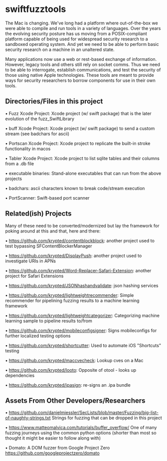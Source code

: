 # swiftfuzztools

The Mac is changing. We've long had a platform where out-of-the-box we were able to compile and run tools in a variety of languages. Over the years the evolving security posture has us moving from a POSIX-compliant platform capable of being used for widespread security research to a sandboxed operating system. And yet we need to be able to perform basic security research on a machine in an unaltered state. 

Many applications now use a web or rest-based exchange of information. However, legacy tools and others still rely on socket comms. Thus we need to be able to interrogate, establish communications, and test the security of those using native Apple technologies. These tools are meant to provide ways for security researchers to borrow components for use in their own tools. 

## Directories/Files in this project

• Fuzz Xcode Project: Xcode project (w/ swift package) that is the later evolution of the fuzz_SwiftLibrary

• buff Xcode Project: Xcode project (w/ swift package) to send a custom stream (see badchars for ascii)

• Portscan Xcode Project: Xcode project to replicate the built-in stroke functionality in macos

• Tabler Xcode Project: Xcode project to list sqlite tables and their columns from a .db file

• executable binaries: Stand-alone executables that can run from the above projects

• badchars: ascii characters known to break code/stream execution

• PortScanner: Swift-based port scanner


## Related(ish) Projects

Many of these need to be converted/modernized but lay the framework for poking around at this and that, here and there:

• https://github.com/krypted/contentblockblock: another project used to test bypassing SFContentBlockerManager 

• https://github.com/krypted/DisplayPush: another project used to investigate URIs in APNs 

• https://github.com/krypted/Word-Replacer-Safari-Extension: another project for Safari Extensions

• https://github.com/krypted/JSONhashandvalidate: json hashing services

• https://github.com/krypted/lightweightrecommender: Simple recommender for pipelining fuzzing results to a machine learning framework

• https://github.com/krypted/lightweightcategorizer: Categorizing machine learning sample to pipeline results to/from

• https://github.com/krypted/mobileconfigsigner: Signs mobileconfigs for further localized testing options

• https://github.com/krypted/shortcutter: Used to automate iOS "Shortcuts" testing

• https://github.com/krypted/maccvecheck: Lookup cves on a Mac

• https://github.com/krypted/looto: Opposite of otool - looks up dependencies

• https://github.com/krypted/ipasign: re-signs an .ipa bundle

## Assets From Other Developers/Researchers

• https://github.com/danielmiessler/SecLists/blob/master/Fuzzing/big-list-of-naughty-strings.txt Strings for fuzzing that can be dropped in this project

• https://www.matteomalvica.com/tutorials/buffer_overflow/ One of many fuzzing journeys using the common python options (shorter than most so thought it might be easier to follow along with) 

• Domato: A DOM fuzzer from Google Project Zero https://github.com/googleprojectzero/domato
